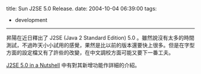 title: Sun J2SE 5.0 Release.
date: 2004-10-04 06:39:00
tags: 
- development
---

昇陽在近日釋出了 J2SE (Java 2 Standard Edition) 5.0 。雖然說沒有太多的時間測試，不過昨天小小試用的感覺，果然是比以前的版本還要快上很多。但是在字型方面的設定檔又有了許些的改變，在中文調校方面可能又要下一番工夫。

[J2SE 5.0 in a Nutshell](http://java.sun.com/developer/technicalArticles/releases/j2se15/) 中有對其新增功能作詳細的介紹。